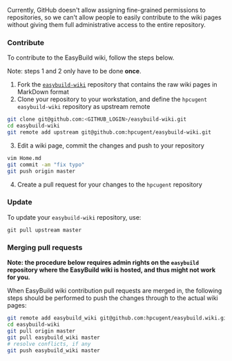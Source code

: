 Currently, GitHub doesn't allow assigning fine-grained permissions to repositories, so we can't allow people to easily contribute to the wiki pages without giving them full administrative access to the entire repository.

### Contribute

To contribute to the EasyBuild wiki, follow the steps below.

Note: steps 1 and 2 only have to be done **once**.

1. Fork the [`easybuild-wiki`](https://github.com/hpcugent/easybuild-wiki) repository that contains the raw wiki pages in MarkDown format
2. Clone your repository to your workstation, and define the `hpcugent` `easybuild-wiki` repository as upstream remote

```bash
git clone git@github.com:<GITHUB_LOGIN>/easybuild-wiki.git
cd easybuild-wiki
git remote add upstream git@github.com:hpcugent/easybuild-wiki.git
```
3. Edit a wiki page, commit the changes and push to your repository
```bash
vim Home.md
git commit -am "fix typo"
git push origin master
```
4. Create a pull request for your changes to the `hpcugent` repository

### Update

To update your `easybuild-wiki` repository, use:

```
git pull upstream master
```

### Merging pull requests

**Note: the procedure below requires admin rights on the `easybuild` repository where the EasyBuild wiki is hosted, and thus might not work for you.**

When EasyBuild wiki contribution pull requests are merged in, the following steps should be performed to push the changes through to the actual wiki pages:

```bash
git remote add easybuild_wiki git@github.com:hpcugent/easybuild.wiki.git
cd easybuild-wiki
git pull origin master
git pull easybuild_wiki master
# resolve conflicts, if any
git push easybuild_wiki master
```